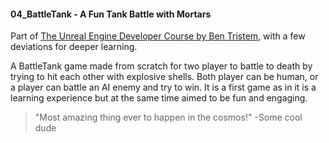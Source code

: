 #### 04_BattleTank - A Fun Tank Battle with Mortars
Part of [The Unreal Engine Developer Course by Ben Tristem](https://www.udemy.com/unrealcourse/learn/v4/overview), with a few deviations for deeper learning.

A BattleTank game made from scratch for two player to battle to death by trying to hit each other with explosive shells. 
Both player can be human, or a player can battle an AI enemy and try to win.
It is a first game as in it is a learning experience but at the same time aimed to be fun and engaging. 


> "Most amazing thing ever to happen in the cosmos!" -Some cool dude

